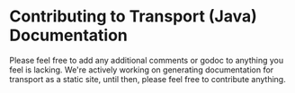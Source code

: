 # Contributing to Transport (Java) Documentation

Please feel free to add any additional comments or godoc to anything you feel is lacking. We're actively working on
generating documentation for transport as a static site, until then, please feel free to contribute anything.